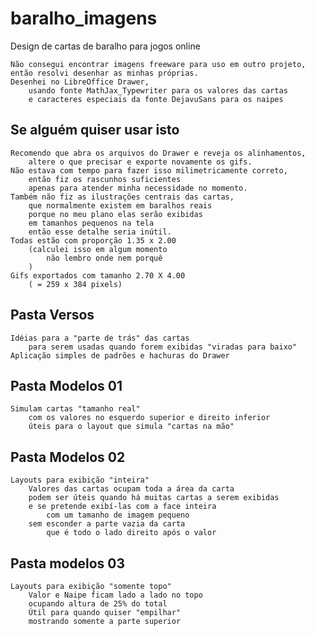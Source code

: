 # baralho_imagens
Design de cartas de baralho para jogos online

    Não consegui encontrar imagens freeware para uso em outro projeto,
    então resolvi desenhar as minhas próprias.
    Desenhei no LibreOffice Drawer,
        usando fonte MathJax_Typewriter para os valores das cartas
        e caracteres especiais da fonte DejavuSans para os naipes
    
## Se alguém quiser usar isto
    Recomendo que abra os arquivos do Drawer e reveja os alinhamentos,
        altere o que precisar e exporte novamente os gifs.
    Não estava com tempo para fazer isso milimetricamente correto,
        então fiz os rascunhos suficientes
        apenas para atender minha necessidade no momento.
    Também não fiz as ilustrações centrais das cartas,
        que normalmente existem em baralhos reais
        porque no meu plano elas serão exibidas 
        em tamanhos pequenos na tela
        então esse detalhe seria inútil.
    Todas estão com proporção 1.35 x 2.00
        (calculei isso em algum momento
            não lembro onde nem porquê
        )
    Gifs exportados com tamanho 2.70 X 4.00
        ( = 259 x 384 pixels)


## Pasta Versos
    Idéias para a "parte de trás" das cartas
        para serem usadas quando forem exibidas "viradas para baixo"
    Aplicação simples de padrões e hachuras do Drawer


## Pasta Modelos 01
    Simulam cartas "tamanho real"
        com os valores no esquerdo superior e direito inferior
        úteis para o layout que simula "cartas na mão"

## Pasta Modelos 02
    Layouts para exibição "inteira"
        Valores das cartas ocupam toda a área da carta
        podem ser úteis quando há muitas cartas a serem exibidas
        e se pretende exibí-las com a face inteira
            com um tamanho de imagem pequeno
        sem esconder a parte vazia da carta
            que é todo o lado direito após o valor

## Pasta modelos 03
    Layouts para exibição "somente topo"
        Valor e Naipe ficam lado a lado no topo
        ocupando altura de 25% do total
        Útil para quando quiser "empilhar"
        mostrando somente a parte superior






